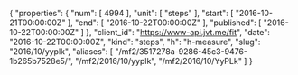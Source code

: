 {
  "properties": {
    "num": [
      4994
    ],
    "unit": [
      "steps"
    ],
    "start": [
      "2016-10-21T00:00:00Z"
    ],
    "end": [
      "2016-10-22T00:00:00Z"
    ],
    "published": [
      "2016-10-22T00:00:00Z"
    ]
  },
  "client_id": "https://www-api.jvt.me/fit",
  "date": "2016-10-22T00:00:00Z",
  "kind": "steps",
  "h": "h-measure",
  "slug": "2016/10/yyplk",
  "aliases": [
    "/mf2/3517278a-9286-45c3-9476-1b265b7528e5/",
    "/mf2/2016/10/yyplk",
    "/mf2/2016/10/YyPLk"
  ]
}
